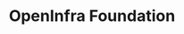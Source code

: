 ---
layout: default
title: OpenInfra Foundation    
logo: open-infra.jpeg
description: The OpenInfra Foundation supports the development and adoption of open infrastructure globally.
projectUrl: https://openinfra.dev/
linkText: Visit the Open Infrastructure Foundation
---